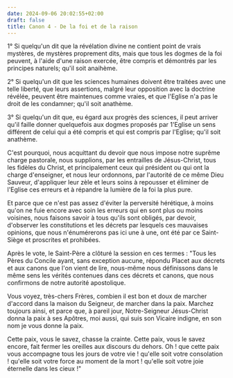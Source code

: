 ```yaml
---
date: 2024-09-06 20:02:55+02:00
draft: false
title: Canon 4 - De la foi et de la raison
---
```





1° Si quelqu'un dit que la révélation divine ne contient point de vrais mystères, de mystères proprement dits, mais que tous les dogmes de la foi peuvent, à l'aide d'une raison exercée, être compris et démontrés par les principes naturels; qu'il soit anaihème.

2° Si quelqu'un dit que les sciences humaines doivent être traitées avec une telle liberté, que leurs assertions, malgré leur opposition avec la doctrine révélée, peuvent être maintenues comme vraies, et que l'Eglise n'a pas le droit de les condamner; qu'il soit anathème.

3° Si quelqu'un dit que, eu égard aux progrès des sciences, il peut arriver qu'il faille donner quelquefois aux dogmes proposés par 1'Eglise un sens différent de celui qui a été compris et qui est compris par l'Eglise; qu'il soit anathème.

C'est pourquoi, nous acquittant du devoir que nous impose notre suprême charge pastorale, nous supplions, par les entrailles de Jésus-Christ, tous les fidèles du Christ, et principalement ceux qui président ou qui ont la charge d'enseigner, et nous leur ordonnons, par l'autorité de ce même Dieu Sauveur, d'appliquer leur zèle et leurs soins à repousser et éliminer de l'Eglise ces erreurs et à répandre la lumière de la foi la plus pure.

Et parce que ce n'est pas assez d'éviter la perversité hérétique, à moins qu'on ne fuie encore avec soin les erreurs qui en sont plus ou moins voisines, nous faisons savoir à tous qu'ils sont obligés, par devoir, d'observer les constitutions et les décrets par lesquels ces mauvaises opinions, que nous n'énumérerons pas ici une à une, ont été par ce Saint-Siège et proscrites et prohibées.

Après le vote, le Saint-Père a clôturé la session en ces termes : "Tous les Pères du Concile ayant, sans exception aucune, répondu Placet aux décrets et aux canons que l'on vient de lire, nous-même nous définissons dans le même sens les vérités contenues dans ces décrets et canons, que nous confirmons de notre autorité apostolique.

Vous voyez, très-chers Frères, combien il est bon et doux de marcher d'accord dans la maison du Seigneur, de marcher dans la paix. Marchez toujours ainsi, et parce que, à pareil jour, Notre-Seigneur Jésus-Christ donna la paix à ses Apôtres, moi aussi, qui suis son Vicaire indigne, en son nom je vous donne la paix.

Cette paix, vous le savez, chasse la crainte. Cette paix, vous le savez encore, fait fermer les oreilles aux discours du dehors. Oh ! que cette paix vous accompagne tous les jours de votre vie ! qu'elle soit votre consolation ! qu'elle soit votre force au moment de la mort ! qu'elle soit votre joie éternelle dans les cieux !"

